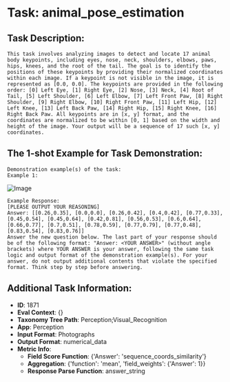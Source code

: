 # Task: animal_pose_estimation

## Task Description:

```
This task involves analyzing images to detect and locate 17 animal body keypoints, including eyes, nose, neck, shoulders, elbows, paws, hips, knees, and the root of the tail. The goal is to identify the positions of these keypoints by providing their normalized coordinates within each image. If a keypoint is not visible in the image, it is represented as [0.0, 0.0]. The keypoints are provided in the following order: [0] Left Eye, [1] Right Eye, [2] Nose, [3] Neck, [4] Root of Tail, [5] Left Shoulder, [6] Left Elbow, [7] Left Front Paw, [8] Right Shoulder, [9] Right Elbow, [10] Right Front Paw, [11] Left Hip, [12] Left Knee, [13] Left Back Paw, [14] Right Hip, [15] Right Knee, [16] Right Back Paw. All keypoints are in [x, y] format, and the coordinates are normalized to be within [0, 1] based on the width and height of the image. Your output will be a sequence of 17 such [x, y] coordinates.
```

## The 1-shot Example for Task Demonstration:

```
Demonstration example(s) of the task:
Example 1:
```

![Image](000000000222.png)

```
Example Response:
[PLEASE OUTPUT YOUR REASONING]
Answer: [[0.26,0.35], [0.0,0.0], [0.26,0.42], [0.4,0.42], [0.77,0.33], [0.45,0.54], [0.45,0.64], [0.42,0.81], [0.56,0.53], [0.6,0.64], [0.66,0.77], [0.7,0.51], [0.78,0.59], [0.77,0.79], [0.77,0.48], [0.83,0.54], [0.83,0.76]]
Answer the new question below. The last part of your response should be of the following format: "Answer: <YOUR ANSWER>" (without angle brackets) where YOUR ANSWER is your answer, following the same task logic and output format of the demonstration example(s). For your answer, do not output additional contents that violate the specified format. Think step by step before answering.
```

## Additional Task Information:

- **ID**: 1871
- **Eval Context**: {}
- **Taxonomy Tree Path**: Perception;Visual_Recognition
- **App**: Perception
- **Input Format**: Photographs
- **Output Format**: numerical_data
- **Metric Info**:
  - **Field Score Function**: {'Answer': 'sequence_coords_similarity'}
  - **Aggregation**: {'function': 'mean', 'field_weights': {'Answer': 1}}
  - **Response Parse Function**: answer_string
